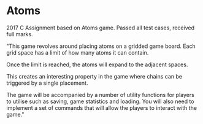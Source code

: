 # Atoms
2017 C Assignment based on Atoms game. Passed all test cases, received full marks.

"This game revolves around placing atoms on a gridded game board. Each grid space has a limit of how many atoms it can contain.

Once the limit is reached, the atoms will expand to the adjacent spaces.

This creates an interesting property in the game where chains can be triggered by a single placement.

The game will be accompanied by a number of utility functions for players to utilise such as saving, game statistics and loading. You will also need to implement a set of commands that will allow the players to interact with the game."




